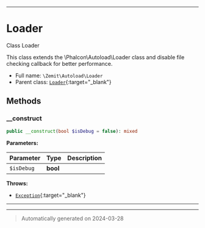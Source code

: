 ***

# Loader

Class Loader

This class extends the \Phalcon\Autoload\Loader class and disable file checking callback for better performance.

* Full name: `\Zemit\Autoload\Loader`
* Parent class: [`Loader`](https://docs.phalcon.io/latest/api/){:target="_blank"}




## Methods


### __construct



```php
public __construct(bool $isDebug = false): mixed
```








**Parameters:**

| Parameter | Type | Description |
|-----------|------|-------------|
| `$isDebug` | **bool** |  |




**Throws:**

- [`Exception`](https://docs.phalcon.io/latest/api/){:target="_blank"}



***


***
> Automatically generated on 2024-03-28
